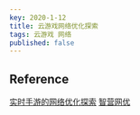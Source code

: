```yaml
---
key: 2020-1-12
title: 云游戏网络优化探索
tags: 云游戏 网络
published: false
---
```




## Reference

[实时手游的网络优化探索](https://mc.qcloudimg.com/static/pdf/09512a91ddc95d1d83888b1285302589/docfile.pdf)
[智营网优](https://main.qcloudimg.com/raw/document/product/pdf/594_10024_cn.pdf)
[](https://main.qcloudimg.com/raw/document/product/pdf/594_11589_cn.pdf)
